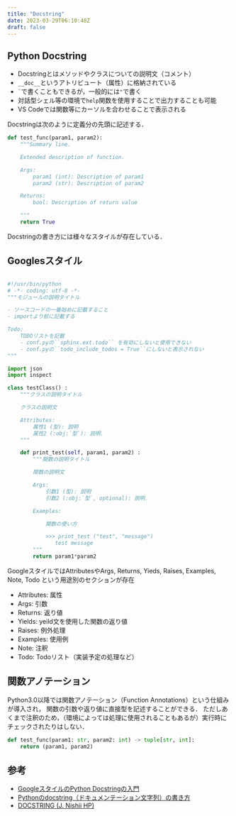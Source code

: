 ```yaml
---
title: "Docstring"
date: 2023-03-29T06:10:48Z
draft: false
---
```


## Python Docstring
- Docstringとはメソッドやクラスについての説明文（コメント）
- `__doc__`というアトリビュート（属性）に格納されている
- `` ` ``で書くこともできるが，一般的には` " `で書く
- 対話型シェル等の環境で`help`関数を使用することで出力することも可能
- VS Codeでは関数等にカーソルを合わせることで表示される

Docstringは次のように定義分の先頭に記述する．

```python
def test_func(param1, param2):
    """Summary line.

    Extended description of function.

    Args:
        param1 (int): Description of param1
        param2 (str): Description of param2

    Returns:
        bool: Description of return value

    """
    return True
```

Docstringの書き方には様々なスタイルが存在している．

## Googlesスタイル
```python

#!/usr/bin/python
# -*- coding: utf-8 -*-
"""モジュールの説明タイトル

- ソースコードの一番始めに記載すること
- importより前に記載する

Todo:
    TODOリストを記載
    - conf.pyの``sphinx.ext.todo`` を有効にしないと使用できない
    - conf.pyの``todo_include_todos = True``にしないと表示されない
"""

import json
import inspect

class testClass() :
    """クラスの説明タイトル

    クラスの説明文

    Attributes:
        属性1 (型): 説明
        属性2 (:obj:`型`): 説明.
    """

    def print_test(self, param1, param2) :
        """関数の説明タイトル

        関数の説明文

        Args:
            引数1 (型): 説明
            引数2 (:obj:`型`, optional): 説明.

        Examples:

            関数の使い方

            >>> print_test ("test", "message")
               test message
        """
        return param1*param2
```

GoogleスタイルではAttributesやArgs, Returns, Yieds, Raises, Examples, Note, Todo
という用途別のセクションが存在
- Attributes: 属性
- Args: 引数
- Returns: 返り値
- Yields: yeild文を使用した関数の返り値
- Raises: 例外処理
- Examples: 使用例
- Note: 注釈
- Todo: Todoリスト（実装予定の処理など）



## 関数アノテーション
Python3.0以降では関数アノテーション（Function Annotations）という仕組みが導入され，
関数の引数や返り値に直接型を記述することができる．
ただしあくまで注釈のため，（環境によっては処理に使用されることもあるが）実行時に
チェックされたりはしない．
```python
def test_func(param1: str, param2: int) -> tuple[str, int]:
    return (param1, param2)
```

## 参考
- [GoogleスタイルのPython Docstringの入門](https://qiita.com/11ohina017/items/118b3b42b612e527dc1d)
- [Pythonのdocstring（ドキュメンテーション文字列）の書き方](https://note.nkmk.me/python-docstring/)
- [DOCSTRING (J. Nishii HP)](https://bcl.sci.yamaguchi-u.ac.jp/~jun/notebook/python/docstring/)
